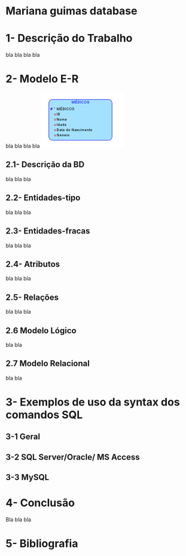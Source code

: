 
# Mariana guimas database
# 1- Descrição do Trabalho
bla bla bla bla
# 2- Modelo E-R
bla bla bla bla
![Alt text](imagens/bd.PNG "Title")
## 2.1- Descrição da BD
bla bla bla
## 2.2- Entidades-tipo
bla bla bla 
## 2.3- Entidades-fracas
bla bla bla
## 2.4- Atributos
bla bla bla
## 2.5- Relações
bla bla bla
## 2.6 Modelo Lógico
bla bla
## 2.7 Modelo Relacional
bla bla
# 3- Exemplos de uso da syntax dos comandos SQL

## 3-1 Geral

## 3-2 SQL Server/Oracle/ MS Access

## 3-3 MySQL

# 4- Conclusão
Bla bla bla
# 5- Bibliografia
